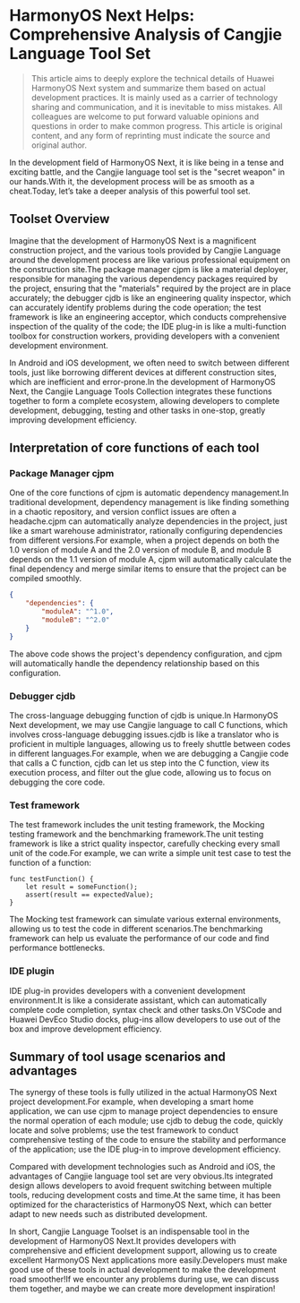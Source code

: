 # HarmonyOS Next Helps: Comprehensive Analysis of Cangjie Language Tool Set
> This article aims to deeply explore the technical details of Huawei HarmonyOS Next system and summarize them based on actual development practices.
It is mainly used as a carrier of technology sharing and communication, and it is inevitable to miss mistakes. All colleagues are welcome to put forward valuable opinions and questions in order to make common progress.
This article is original content, and any form of reprinting must indicate the source and original author.

In the development field of HarmonyOS Next, it is like being in a tense and exciting battle, and the Cangjie language tool set is the "secret weapon" in our hands.With it, the development process will be as smooth as a cheat.Today, let’s take a deeper analysis of this powerful tool set.

## Toolset Overview
Imagine that the development of HarmonyOS Next is a magnificent construction project, and the various tools provided by Cangjie Language around the development process are like various professional equipment on the construction site.The package manager cjpm is like a material deployer, responsible for managing the various dependency packages required by the project, ensuring that the "materials" required by the project are in place accurately; the debugger cjdb is like an engineering quality inspector, which can accurately identify problems during the code operation; the test framework is like an engineering acceptor, which conducts comprehensive inspection of the quality of the code; the IDE plug-in is like a multi-function toolbox for construction workers, providing developers with a convenient development environment.

In Android and iOS development, we often need to switch between different tools, just like borrowing different devices at different construction sites, which are inefficient and error-prone.In the development of HarmonyOS Next, the Cangjie Language Tools Collection integrates these functions together to form a complete ecosystem, allowing developers to complete development, debugging, testing and other tasks in one-stop, greatly improving development efficiency.

## Interpretation of core functions of each tool
### Package Manager cjpm
One of the core functions of cjpm is automatic dependency management.In traditional development, dependency management is like finding something in a chaotic repository, and version conflict issues are often a headache.cjpm can automatically analyze dependencies in the project, just like a smart warehouse administrator, rationally configuring dependencies from different versions.For example, when a project depends on both the 1.0 version of module A and the 2.0 version of module B, and module B depends on the 1.1 version of module A, cjpm will automatically calculate the final dependency and merge similar items to ensure that the project can be compiled smoothly.

```json
{
    "dependencies": {
        "moduleA": "^1.0",
        "moduleB": "^2.0"
    }
}
```

The above code shows the project's dependency configuration, and cjpm will automatically handle the dependency relationship based on this configuration.

### Debugger cjdb
The cross-language debugging function of cjdb is unique.In HarmonyOS Next development, we may use Cangjie language to call C functions, which involves cross-language debugging issues.cjdb is like a translator who is proficient in multiple languages, allowing us to freely shuttle between codes in different languages.For example, when we are debugging a Cangjie code that calls a C function, cjdb can let us step into the C function, view its execution process, and filter out the glue code, allowing us to focus on debugging the core code.

### Test framework
The test framework includes the unit testing framework, the Mocking testing framework and the benchmarking framework.The unit testing framework is like a strict quality inspector, carefully checking every small unit of the code.For example, we can write a simple unit test case to test the function of a function:

```cj
func testFunction() {
    let result = someFunction();
    assert(result == expectedValue);
}
```

The Mocking test framework can simulate various external environments, allowing us to test the code in different scenarios.The benchmarking framework can help us evaluate the performance of our code and find performance bottlenecks.

### IDE plugin
IDE plug-in provides developers with a convenient development environment.It is like a considerate assistant, which can automatically complete code completion, syntax check and other tasks.On VSCode and Huawei DevEco Studio docks, plug-ins allow developers to use out of the box and improve development efficiency.

## Summary of tool usage scenarios and advantages
The synergy of these tools is fully utilized in the actual HarmonyOS Next project development.For example, when developing a smart home application, we can use cjpm to manage project dependencies to ensure the normal operation of each module; use cjdb to debug the code, quickly locate and solve problems; use the test framework to conduct comprehensive testing of the code to ensure the stability and performance of the application; use the IDE plug-in to improve development efficiency.

Compared with development technologies such as Android and iOS, the advantages of Cangjie language tool set are very obvious.Its integrated design allows developers to avoid frequent switching between multiple tools, reducing development costs and time.At the same time, it has been optimized for the characteristics of HarmonyOS Next, which can better adapt to new needs such as distributed development.

In short, Cangjie Language Toolset is an indispensable tool in the development of HarmonyOS Next.It provides developers with comprehensive and efficient development support, allowing us to create excellent HarmonyOS Next applications more easily.Developers must make good use of these tools in actual development to make the development road smoother!If we encounter any problems during use, we can discuss them together, and maybe we can create more development inspiration!
